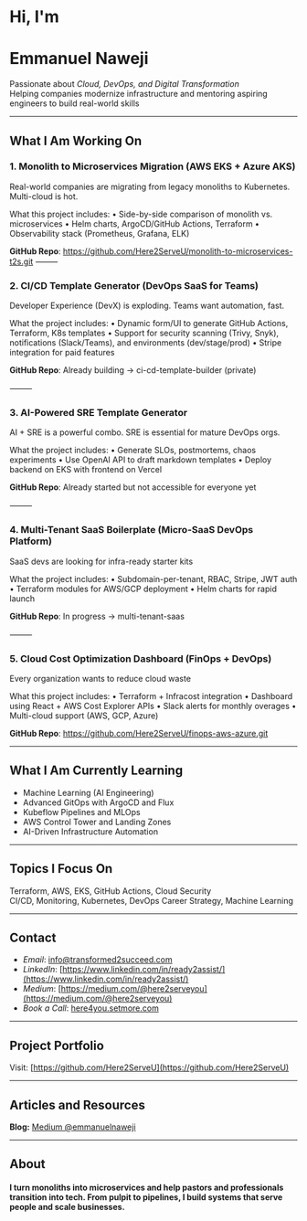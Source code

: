 # Hi, I'm  
# Emmanuel Naweji

Passionate about *Cloud, DevOps, and Digital Transformation*  
Helping companies modernize infrastructure and mentoring aspiring engineers to build real-world skills

---

## What I Am Working On
### 1. Monolith to Microservices Migration (AWS EKS + Azure AKS)

Real-world companies are migrating from legacy monoliths to Kubernetes. Multi-cloud is hot.

What this project includes:
	•	Side-by-side comparison of monolith vs. microservices
	•	Helm charts, ArgoCD/GitHub Actions, Terraform
	•	Observability stack (Prometheus, Grafana, ELK)

**GitHub Repo**: https://github.com/Here2ServeU/monolith-to-microservices-t2s.git
⸻

### 2. CI/CD Template Generator (DevOps SaaS for Teams)

Developer Experience (DevX) is exploding. Teams want automation, fast.

What the project includes:
	•	Dynamic form/UI to generate GitHub Actions, Terraform, K8s templates
	•	Support for security scanning (Trivy, Snyk), notifications (Slack/Teams), and environments (dev/stage/prod)
	•	Stripe integration for paid features

**GitHub Repo**: Already building → ci-cd-template-builder (private) 

⸻

### 3. AI-Powered SRE Template Generator

AI + SRE is a powerful combo. SRE is essential for mature DevOps orgs.

What the project includes:
	•	Generate SLOs, postmortems, chaos experiments
	•	Use OpenAI API to draft markdown templates
	•	Deploy backend on EKS with frontend on Vercel

**GitHub Repo**: Already started but not accessible for everyone yet 

⸻

### 4. Multi-Tenant SaaS Boilerplate (Micro-SaaS DevOps Platform)

SaaS devs are looking for infra-ready starter kits

What the project includes:
	•	Subdomain-per-tenant, RBAC, Stripe, JWT auth
	•	Terraform modules for AWS/GCP deployment
	•	Helm charts for rapid launch

**GitHub Repo**: In progress → multi-tenant-saas

⸻

### 5. Cloud Cost Optimization Dashboard (FinOps + DevOps)

Every organization wants to reduce cloud waste

What this project includes:
	•	Terraform + Infracost integration
	•	Dashboard using React + AWS Cost Explorer APIs
	•	Slack alerts for monthly overages
	•	Multi-cloud support (AWS, GCP, Azure)

**GitHub Repo**: https://github.com/Here2ServeU/finops-aws-azure.git 

---

## What I Am Currently Learning

- Machine Learning (AI Engineering)
- Advanced GitOps with ArgoCD and Flux
- Kubeflow Pipelines and MLOps
- AWS Control Tower and Landing Zones
- AI-Driven Infrastructure Automation

---

## Topics I Focus On

Terraform, AWS, EKS, GitHub Actions, Cloud Security  
CI/CD, Monitoring, Kubernetes, DevOps Career Strategy,
Machine Learning

---

## Contact

- *Email*: [info@transformed2succeed.com](mailto:info@transformed2succeed.com)  
- *LinkedIn*: [https://www.linkedin.com/in/ready2assist/](https://www.linkedin.com/in/ready2assist/)  
- *Medium*: [https://medium.com/@here2serveyou](https://medium.com/@here2serveyou)
- *Book a Call*: [here4you.setmore.com](https://here4you.setmore.com)

---

## Project Portfolio

Visit: [https://github.com/Here2ServeU](https://github.com/Here2ServeU)

---

## Articles and Resources

**Blog:** [Medium @emmanuelnaweji](https://medium.com/@emmanuelnaweji)  

---

## About

#### I turn monoliths into microservices and help pastors and professionals transition into tech. From pulpit to pipelines, I build systems that serve people and scale businesses.
